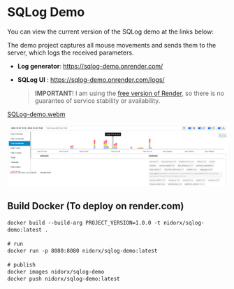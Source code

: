 # SQLog Demo



You can view the current version of the SQLog demo at the links below:

The demo project captures all mouse movements and sends them to the server, which logs the received parameters.

- **Log generator**: https://sqlog-demo.onrender.com/
- **SQLog UI** : https://sqlog-demo.onrender.com/logs/

    > **IMPORTANT**! I am using the [free version of Render](https://docs.render.com/free), so there is no guarantee of service stability or availability.

[SQLog-demo.webm](https://github.com/user-attachments/assets/046b65c9-dd36-4779-8b15-915be5f7e3f3)


<div align="center">
    <img src="./../docs/ui.png" />
</div>

## Build Docker (To deploy on render.com)

```
docker build --build-arg PROJECT_VERSION=1.0.0 -t nidorx/sqlog-demo:latest .

# run
docker run -p 8080:8080 nidorx/sqlog-demo:latest

# publish
docker images nidorx/sqlog-demo
docker push nidorx/sqlog-demo:latest
```